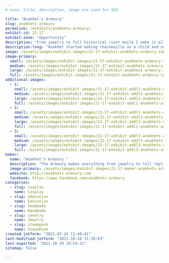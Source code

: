 ```yaml
---
# note: title, description, image are used for SEO

title: "Anakhet's Armoury"
slug: anakhets-armoury
permalink: /exhibits/anakhets-armoury/
exhibit-id: 21-17
exhibit-zone: "Opportunity"
description: "From jewelry to full historical rivet maile I make it all. Demos of historical maile all weekend."
description-long: "Anakhet started making chainmaille as a child and now sells it around Florida. She started learning the historical methods later in life and is working on a full head piece called a coif. Stop by see how this ancient art was done. "
image: /assets/images/exhibit-images/21-17-exhibit-anakhets-armoury-inbound3091820683592658182-large.jpg
image-primary: 
  small: /assets/images/exhibit-images/21-17-exhibit-anakhets-armoury-inbound3091820683592658182-small.jpg
  medium: /assets/images/exhibit-images/21-17-exhibit-anakhets-armoury-inbound3091820683592658182-medium.jpg
  large: /assets/images/exhibit-images/21-17-exhibit-anakhets-armoury-inbound3091820683592658182-large.jpg
  full: /assets/images/exhibit-images/21-17-exhibit-anakhets-armoury-inbound3091820683592658182-full.jpg
additional-images: 
  - 1:
    small: /assets/images/exhibit-images/21-17-exhibit-addl1-anakhets-armoury-chainmaille-owl-small.jpg
    medium: /assets/images/exhibit-images/21-17-exhibit-addl1-anakhets-armoury-chainmaille-owl-medium.jpg
    large: /assets/images/exhibit-images/21-17-exhibit-addl1-anakhets-armoury-chainmaille-owl-large.jpg
    full: /assets/images/exhibit-images/21-17-exhibit-addl1-anakhets-armoury-chainmaille-owl-full.jpg
  - 2:
    small: /assets/images/exhibit-images/21-17-exhibit-addl2-anakhets-armoury-gitd-bracelet-small.jpg
    medium: /assets/images/exhibit-images/21-17-exhibit-addl2-anakhets-armoury-gitd-bracelet-medium.jpg
    large: /assets/images/exhibit-images/21-17-exhibit-addl2-anakhets-armoury-gitd-bracelet-large.jpg
    full: /assets/images/exhibit-images/21-17-exhibit-addl2-anakhets-armoury-gitd-bracelet-full.jpg
  - 3:
    small: /assets/images/exhibit-images/21-17-exhibit-addl3-anakhets-armoury-scalemaille-mask-small.jpg
    medium: /assets/images/exhibit-images/21-17-exhibit-addl3-anakhets-armoury-scalemaille-mask-medium.jpg
    large: /assets/images/exhibit-images/21-17-exhibit-addl3-anakhets-armoury-scalemaille-mask-large.jpg
    full: /assets/images/exhibit-images/21-17-exhibit-addl3-anakhets-armoury-scalemaille-mask-full.jpg
maker: 
  name: "Anakhet's Armoury "
  description: "The Armoury makes everything from jewelry to full replica rivet maille."
  image-primary: /assets/images/exhibit-images/21-17-maker-anakhets-armoury-inbound4356495360062285081-medium.jpg
  website: http://anakhets-armoury.com 
  facebook: https://www.facebook.com/anakhets.armoury
categories: 
  - slug: cosplay
    name: Cosplay
  - slug: education
    name: Education
  - slug: handmade
    name: Handmade
  - slug: jewelry
    name: Jewelry
  - slug: steampunk
    name: SteamPunk
created-jotform: "2021-07-24 11:40:41"
last-modified-jotform: "2021-10-28 21:39:03"
last-exported: "2021-10-29 19:54:21"
sitemap: false

---
```

